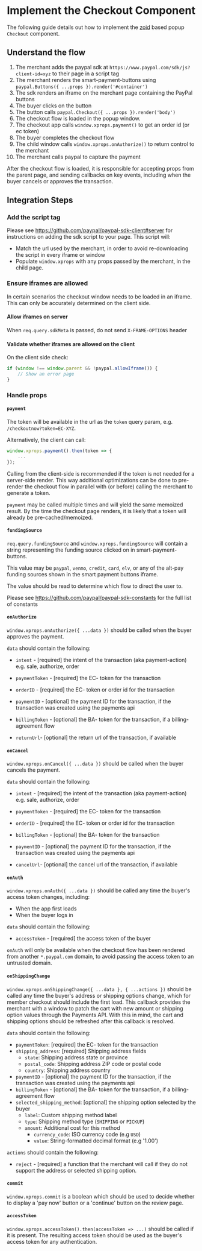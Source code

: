 # Implement the Checkout Component

The following guide details out how to implement the [zoid](https://github.com/krakenjs/zoid) based popup `Checkout` component.

## Understand the flow

1. The merchant adds the paypal sdk at `https://www.paypal.com/sdk/js?client-id=xyz` to their page in a script tag
2. The merchant renders the smart-payment-buttons using `paypal.Buttons({ ...props }).render('#container')`
3. The sdk renders an iframe on the merchant page containing the PayPal buttons
4. The buyer clicks on the button
5. The button calls `paypal.Checkout({ ...props }).render('body')`
6. The checkout flow is loaded in the popup window.
7. The checkout app calls `window.xprops.payment()` to get an order id (or ec token)
8. The buyer completes the checkout flow
9. The child window calls `window.xprops.onAuthorize()` to return control to the merchant
10. The merchant calls paypal to capture the payment

After the checkout flow is loaded, it is responsible for accepting props from the parent page, and sending callbacks on key events, including when the buyer cancels or approves the transaction.

## Integration Steps

### Add the script tag

Please see https://github.com/paypal/paypal-sdk-client#server for instructions on adding the sdk script to your page. This script will:

- Match the url used by the merchant, in order to avoid re-downloading the script in every iframe or window
- Populate `window.xprops` with any props passed by the merchant, in the child page.

### Ensure iframes are allowed

In certain scenarios the checkout window needs to be loaded in an iframe. This can only be accurately determined on the client side.

#### Allow iframes on server

When `req.query.sdkMeta` is passed, do not send `X-FRAME-OPTIONS` header

#### Validate whether iframes are allowed on the client

On the client side check:

```javascript
if (window !== window.parent && !paypal.allowIframe()) {
    // Show an error page
}
```

### Handle props

#### `payment`

The token will be available in the url as the `token` query param, e.g. `/checkoutnow?token=EC-XYZ`.

Alternatively, the client can call:

```javascript
window.xprops.payment().then(token => {
    ...
});
```

Calling from the client-side is recommended if the token is not needed for a server-side render. This way additional optimizations can be done to pre-render the checkout flow in parallel with (or before) calling the merchant to generate a token.

`payment` may be called multiple times and will yield the same memoized result. By the time the checkout page renders, it is likely that a token will already be pre-cached/memoized.

#### `fundingSource`

`req.query.fundingSource` and `window.xprops.fundingSource` will contain a string representing the funding source clicked on in smart-payment-buttons.

This value may be `paypal`, `venmo`, `credit`, `card`, `elv`, or any of the alt-pay funding sources shown in the smart payment buttons iframe.

The value should be read to determine which flow to direct the user to.

Please see https://github.com/paypal/paypal-sdk-constants for the full list of constants

#### `onAuthorize`

`window.xprops.onAuthorize({ ...data })` should be called when the buyer approves the payment.

`data` should contain the following:

- `intent` - [required] the intent of the transaction (aka payment-action) e.g. sale, authorize, order
- `paymentToken` - [required] the EC- token for the transaction
- `orderID` - [required] the EC- token or order id for the transaction

- `paymentID` - [optional] the payment ID for the transaction, if the transaction was created using the payments api
- `billingToken` - [optional] the BA- token for the transaction, if a billing-agreement flow
- `returnUrl`- [optional] the return url of the transaction, if available

#### `onCancel`

`window.xprops.onCancel({ ...data })` should be called when the buyer cancels the payment.

`data` should contain the following:

- `intent` - [required] the intent of the transaction (aka payment-action) e.g. sale, authorize, order
- `paymentToken` - [required] the EC- token for the transaction
- `orderID` - [required] the EC- token or order id for the transaction

- `billingToken` - [optional] the BA- token for the transaction
- `paymentID` - [optional] the payment ID for the transaction, if the transaction was created using the payments api
- `cancelUrl`- [optional] the cancel url of the transaction, if available

#### `onAuth`

`window.xprops.onAuth({ ...data })` should be called any time the buyer's access token changes, including:

- When the app first loads
- When the buyer logs in

`data` should contain the following:

- `accessToken` - [required] the access token of the buyer

`onAuth` will only be available when the checkout flow has been rendered from another `*.paypal.com` domain, to avoid passing the access token to an untrusted domain. 

#### `onShippingChange`

`window.xprops.onShippingChange({ ...data }, { ...actions })` should be called any time the buyer's address or shipping options change, which for member checkout should include the first load. This callback provides the merchant with a window to patch the cart with new amount or shipping option values through the Payments API. With this in mind, the cart and shipping options should be refreshed after this callback is resolved.

`data` should contain the following:

- `paymentToken`: [required] the EC- token for the transaction
- `shipping_address`: [required] Shipping address fields
	- `state`: Shipping address state or province
	- `postal_code`: Shipping address ZIP code or postal code
	- `country`: Shipping address country
- `paymentID` - [optional] the payment ID for the transaction, if the transaction was created using the payments api 
- `billingToken` - [optional] the BA- token for the transaction, if a billing-agreement flow 
- `selected_shipping_method`: [optional] the shipping option selected by the buyer
	- `label`: Custom shipping method label
	- `type`: Shipping method type (`SHIPPING` or `PICKUP`)
	- `amount`: Additional cost for this method
		- `currency_code`: ISO currency code (e.g `USD`)
		- `value`: String-formatted decimal format (e.g '1.00')

`actions` should contain the following:

- `reject` - [required] a function that the merchant will call if they do not support the address or selected shipping option.


#### `commit`

`window.xprops.commit` is a boolean which should be used to decide whether to display a 'pay now' button or a 'continue' button on the review page.

#### `accessToken`

`window.xprops.accessToken().then(accessToken => ...)` should be called if it is present. The resulting access token should be used as the buyer's access token for any authentication.

